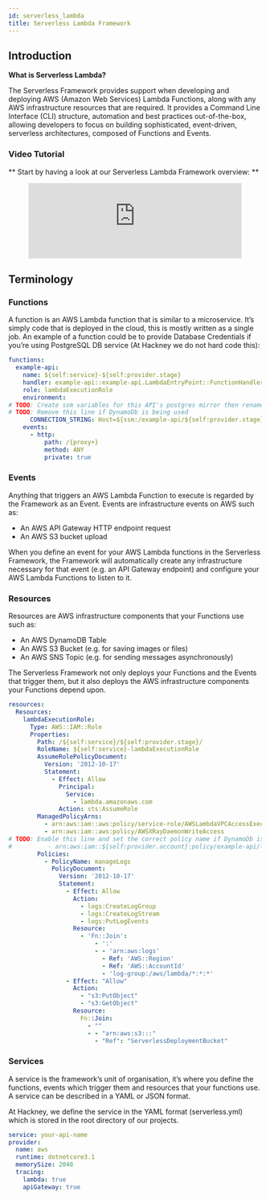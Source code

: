 ```yaml
---
id: serverless_lambda
title: Serverless Lambda Framework
---
```

## Introduction

**What is Serverless Lambda?**

The Serverless Framework provides support when developing and deploying AWS (Amazon Web Services) Lambda Functions, along with any AWS infrastructure resources that are required. It provides a Command Line Interface (CLI) structure, automation and best practices out-of-the-box,  allowing developers to focus on building sophisticated, event-driven, serverless architectures, composed of Functions and Events.

### Video Tutorial

** Start by having a look at our Serverless Lambda Framework overview: **

<figure class="video-container">
  <iframe width="100%" src="https://www.youtube.com/embed/EnID_C4yB_Y" title="YouTube video player" frameborder="0" allow="accelerometer; autoplay; clipboard-write; encrypted-media; gyroscope; picture-in-picture" allowfullscreen></iframe>
</figure>

## Terminology

### Functions

A function is an AWS Lambda function that is similar to a microservice. It’s simply code that is deployed in the cloud, this is mostly written as a single job. An example of a function could be to provide Database Credentials if you’re using PostgreSQL DB service (At Hackney we do not hard code this):

```yaml title="serverless.yml" {9}
functions:
  example-api:
    name: ${self:service}-${self:provider.stage}
    handler: example-api::example-api.LambdaEntryPoint::FunctionHandlerAsync
    role: lambdaExecutionRole
    environment:
# TODO: Create ssm variables for this API's postgres mirror then rename example-api below to match api name
# TODO: Remove this line if DynamoDb is being used
      CONNECTION_STRING: Host=${ssm:/example-api/${self:provider.stage}/postgres-hostname};Port=${ssm:/example-api/${self:provider.stage}/postgres-port};Database=example-api-mirror;Username=${ssm:/example-api/${self:provider.stage}/postgres-username};Password=${ssm:/example-api/${self:provider.stage}/postgres-password}
    events:
      - http:
          path: /{proxy+}
          method: ANY
          private: true
```
### Events

Anything that triggers an AWS Lambda Function to execute is regarded by the Framework as an Event. Events are infrastructure events on AWS such as:
- An AWS API Gateway HTTP endpoint request
- An AWS S3 bucket upload

When you define an event for your AWS Lambda functions in the Serverless Framework, the Framework will automatically create any infrastructure necessary for that event (e.g. an API Gateway endpoint) and configure your AWS Lambda Functions to listen to it.

### Resources

Resources are AWS infrastructure components that your Functions use such as:
- An AWS DynamoDB Table
- An AWS S3 Bucket (e.g. for saving images or files)
- An AWS SNS Topic (e.g. for sending messages asynchronously)

The Serverless Framework not only deploys your Functions and the Events that trigger them, but it also deploys the AWS infrastructure components your Functions depend upon.

```yaml title="serverless.yml"
resources:
  Resources:
    lambdaExecutionRole:
      Type: AWS::IAM::Role
      Properties:
        Path: /${self:service}/${self:provider.stage}/
        RoleName: ${self:service}-lambdaExecutionRole
        AssumeRolePolicyDocument:
          Version: '2012-10-17'
          Statement:
            - Effect: Allow
              Principal:
                Service:
                  - lambda.amazonaws.com
              Action: sts:AssumeRole
        ManagedPolicyArns:
          - arn:aws:iam::aws:policy/service-role/AWSLambdaVPCAccessExecutionRole
          - arn:aws:iam::aws:policy/AWSXRayDaemonWriteAccess
# TODO: Enable this line and set the correct policy name if DynamoDb is in use
#          - arn:aws:iam::${self:provider.account}:policy/example-api/lambda-dynamodb-example-api
        Policies:
          - PolicyName: manageLogs
            PolicyDocument:
              Version: '2012-10-17'
              Statement:
                - Effect: Allow
                  Action:
                    - logs:CreateLogGroup
                    - logs:CreateLogStream
                    - logs:PutLogEvents
                  Resource:
                    - 'Fn::Join':
                        - ':'
                        - - 'arn:aws:logs'
                          - Ref: 'AWS::Region'
                          - Ref: 'AWS::AccountId'
                          - 'log-group:/aws/lambda/*:*:*'
                - Effect: "Allow"
                  Action:
                    - "s3:PutObject"
                    - "s3:GetObject"
                  Resource:
                    Fn::Join:
                      - ""
                      - - "arn:aws:s3:::"
                        - "Ref": "ServerlessDeploymentBucket"
```

### Services

A service is the framework’s unit of organisation, it’s where you define the functions, events which trigger them and resources that your functions use. A service can be described in a YAML or JSON format. 

At Hackney, we define the service in the YAML format (serverless.yml) which is stored in the root directory of our projects.

```yaml title="serverless.yml"
service: your-api-name
provider:
  name: aws
  runtime: dotnetcore3.1
  memorySize: 2048
  tracing:
    lambda: true
    apiGateway: true
```
